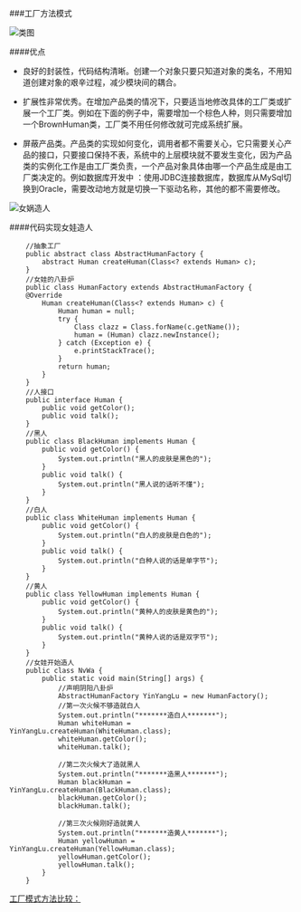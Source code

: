 ###工厂方法模式

![类图](http://7xpxnz.com1.z0.glb.clouddn.com/%E8%AE%BE%E8%AE%A1%E6%A8%A1%E5%BC%8F%E7%B1%BB%E5%9B%BE%EF%BC%8D%E5%B7%A5%E5%8E%82%E6%96%B9%E6%B3%95%E9%80%9A%E7%94%A8.gif)

####优点
* 良好的封装性，代码结构清晰。创建一个对象只要只知道对象的类名，不用知道创建对象的艰辛过程，减少模块间的耦合。

* 扩展性非常优秀。在增加产品类的情况下，只要适当地修改具体的工厂类或扩展一个工厂类。例如在下面的例子中，需要增加一个棕色人种，则只需要增加一个BrownHuman类，工厂类不用任何修改就可完成系统扩展。

* 屏蔽产品类。产品类的实现如何变化，调用者都不需要关心，它只需要关心产品的接口，只要接口保持不表，系统中的上层模块就不要发生变化，因为产品类的实例化工作是由工厂类负责，一个产品对象具体由哪一个产品生成是由工厂类决定的。例如数据库开发中 ：使用JDBC连接数据库，数据库从MySql切换到Oracle，需要改动地方就是切换一下驱动名称，其他的都不需要修改。

![女娲造人](http://7xpxnz.com1.z0.glb.clouddn.com/%E8%AE%BE%E8%AE%A1%E6%A8%A1%E5%BC%8F%E7%B1%BB%E5%9B%BE%E2%80%94%E5%B7%A5%E5%8E%82%E6%96%B9%E6%B3%95%E5%A5%B3%E5%A8%B2.gif)

####代码实现女娃造人

```	
	//抽象工厂
	public abstract class AbstractHumanFactory {
	    abstract Human createHuman(Class<? extends Human> c);
	}
	//女娃的八卦炉
	public class HumanFactory extends AbstractHumanFactory {
    @Override
	    Human createHuman(Class<? extends Human> c) {
	        Human human = null;
	        try {
	            Class clazz = Class.forName(c.getName());
	            human = (Human) clazz.newInstance();
	        } catch (Exception e) {
	            e.printStackTrace();
	        }
	        return human;
	    }
	}
	//人接口
	public interface Human {
	    public void getColor();
	    public void talk();
	}
	//黑人
	public class BlackHuman implements Human {
	    public void getColor() {
	        System.out.println("黑人的皮肤是黑色的");
	    }
	    public void talk() {
	        System.out.println("黑人说的话听不懂");
	    }
	}
	//白人
	public class WhiteHuman implements Human {
	    public void getColor() {
	        System.out.println("白人的皮肤是白色的");
	    }
	    public void talk() {
	        System.out.println("白种人说的话是单字节");
	    }
	}
	//黄人
	public class YellowHuman implements Human {
	    public void getColor() {
	        System.out.println("黄种人的皮肤是黄色的");
	    }
	    public void talk() {
	        System.out.println("黄种人说的话是双字节");
	    }
	}
	//女娃开始造人
	public class NvWa {
	    public static void main(String[] args) {
	        //声明阴阳八卦炉
	        AbstractHumanFactory YinYangLu = new HumanFactory();
	        //第一次火候不够造就白人
	        System.out.println("*******造白人*******");
	        Human whiteHuman = YinYangLu.createHuman(WhiteHuman.class);
	        whiteHuman.getColor();
	        whiteHuman.talk();

	        //第二次火候大了造就黑人
	        System.out.println("*******造黑人*******");
	        Human blackHuman = YinYangLu.createHuman(BlackHuman.class);
	        blackHuman.getColor();
	        blackHuman.talk();

	        //第三次火候刚好造就黄人
	        System.out.println("*******造黄人*******");
	        Human yellowHuman = YinYangLu.createHuman(YellowHuman.class);
	        yellowHuman.getColor();
	        yellowHuman.talk();
	    }
	}

```

[工厂模式方法比较：](http://www.cnblogs.com/cbf4life/archive/2009/12/20/1628494.html)
